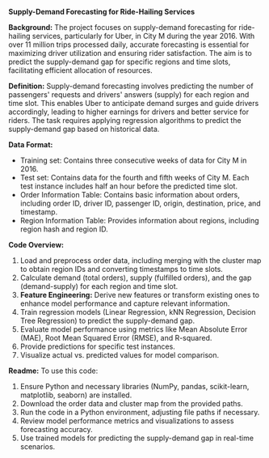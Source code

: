 **Supply-Demand Forecasting for Ride-Hailing Services**

**Background:**
The project focuses on supply-demand forecasting for ride-hailing services, particularly for Uber, in City M during the year 2016. With over 11 million trips processed daily, accurate forecasting is essential for maximizing driver utilization and ensuring rider satisfaction. The aim is to predict the supply-demand gap for specific regions and time slots, facilitating efficient allocation of resources.

**Definition:**
Supply-demand forecasting involves predicting the number of passengers' requests and drivers' answers (supply) for each region and time slot. This enables Uber to anticipate demand surges and guide drivers accordingly, leading to higher earnings for drivers and better service for riders. The task requires applying regression algorithms to predict the supply-demand gap based on historical data.

**Data Format:**
- Training set: Contains three consecutive weeks of data for City M in 2016.
- Test set: Contains data for the fourth and fifth weeks of City M. Each test instance includes half an hour before the predicted time slot.
- Order Information Table: Contains basic information about orders, including order ID, driver ID, passenger ID, origin, destination, price, and timestamp.
- Region Information Table: Provides information about regions, including region hash and region ID.

**Code Overview:**
1. Load and preprocess order data, including merging with the cluster map to obtain region IDs and converting timestamps to time slots.
2. Calculate demand (total orders), supply (fulfilled orders), and the gap (demand-supply) for each region and time slot.
3. **Feature Engineering:** Derive new features or transform existing ones to enhance model performance and capture relevant information.
4. Train regression models (Linear Regression, kNN Regression, Decision Tree Regression) to predict the supply-demand gap.
5. Evaluate model performance using metrics like Mean Absolute Error (MAE), Root Mean Squared Error (RMSE), and R-squared.
6. Provide predictions for specific test instances.
7. Visualize actual vs. predicted values for model comparison.

**Readme:**
To use this code:
1. Ensure Python and necessary libraries (NumPy, pandas, scikit-learn, matplotlib, seaborn) are installed.
2. Download the order data and cluster map from the provided paths.
3. Run the code in a Python environment, adjusting file paths if necessary.
4. Review model performance metrics and visualizations to assess forecasting accuracy.
5. Use trained models for predicting the supply-demand gap in real-time scenarios.
